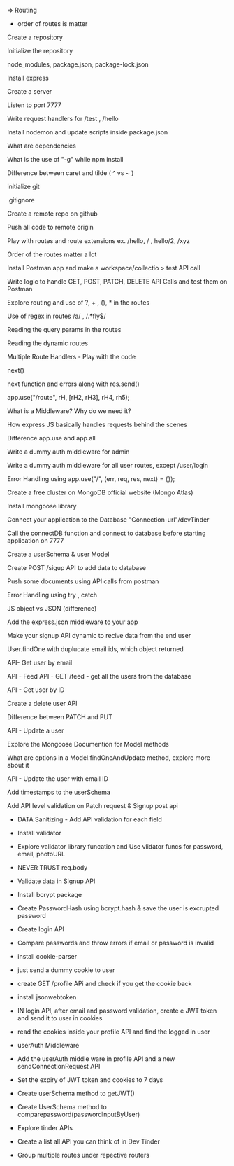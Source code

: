 => Routing

- order of routes is matter

Create a repository

Initialize the repository

node_modules, package.json, package-lock.json

Install express

Create a server

Listen to port 7777

Write request handlers for /test , /hello

Install nodemon and update scripts inside package.json

What are dependencies

What is the use of "-g" while npm install

Difference between caret and tilde ( ^ vs ~ )

initialize git

.gitignore

Create a remote repo on github

Push all code to remote origin

Play with routes and route extensions ex. /hello, / , hello/2, /xyz

Order of the routes matter a lot

Install Postman app and make a workspace/collectio > test API call

Write logic to handle GET, POST, PATCH, DELETE API Calls and test them on Postman

Explore routing and use of ?, + , (), \* in the routes

Use of regex in routes /a/ , /.\*fly$/

Reading the query params in the routes

Reading the dynamic routes

Multiple Route Handlers - Play with the code

next()

next function and errors along with res.send()

app.use("/route", rH, [rH2, rH3], rH4, rh5);

What is a Middleware? Why do we need it?

How express JS basically handles requests behind the scenes

Difference app.use and app.all

Write a dummy auth middleware for admin

Write a dummy auth middleware for all user routes, except /user/login

Error Handling using app.use("/", (err, req, res, next) = {});

Create a free cluster on MongoDB official website (Mongo Atlas)

Install mongoose library

Connect your application to the Database "Connection-url"/devTinder

Call the connectDB function and connect to database before starting application on 7777

Create a userSchema & user Model

Create POST /sigup API to add data to database

Push some documents using API calls from postman

Error Handling using try , catch

JS object vs JSON (difference)

Add the express.json middleware to your app

Make your signup API dynamic to recive data from the end user

User.findOne with duplucate email ids, which object returned

API- Get user by email

API - Feed API - GET /feed - get all the users from the database

API - Get user by ID

Create a delete user API

Difference between PATCH and PUT

API - Update a user

Explore the Mongoose Documention for Model methods

What are options in a Model.findOneAndUpdate method, explore more about it

API - Update the user with email ID

Add timestamps to the userSchema

Add API level validation on Patch request & Signup post api

- DATA Sanitizing - Add API validation for each field

- Install validator

- Explore validator library funcation and Use vlidator funcs for password, email, photoURL

- NEVER TRUST req.body

- Validate data in Signup API

- Install bcrypt package

- Create PasswordHash using bcrypt.hash & save the user is excrupted password

- Create login API

- Compare passwords and throw errors if email or password is invalid

- install cookie-parser
- just send a dummy cookie to user
- create GET /profile APi and check if you get the cookie back
- install jsonwebtoken 
- IN login API, after email and password validation, create e JWT token and send it to user in cookies
- read the cookies inside your profile API and find the logged in user


 - userAuth Middleware
  - Add the userAuth middle ware in profile API and a new sendConnectionRequest API
  - Set the expiry of JWT token and cookies to 7 days
  - Create userSchema method to getJWT() 
  - Create UserSchema method to comparepassword(passwordInputByUser)

   - Explore tinder APIs
  - Create a list all API you can think of in Dev Tinder
  - Group multiple routes under repective routers